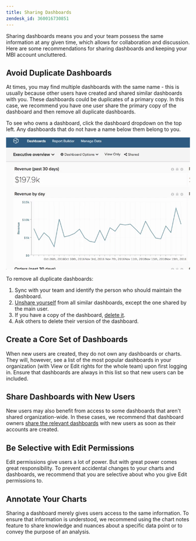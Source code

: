 ```yaml
---
title: Sharing Dashboards
zendesk_id: 360016730851
---
```


Sharing dashboards means you and your team possess the same information at any given time, which allows for collaboration and discussion. Here are some recommendations for sharing dashboards and keeping your MBI account uncluttered.

## Avoid Duplicate Dashboards

At times, you may find multiple dashboards with the same name - this is usually because other users have created and shared similar dashboards with you. These dashboards could be duplicates of a primary copy. In this case, we recommend you have one user share the primary copy of the dashboard and then remove all duplicate dashboards.

To see who owns a dashboard, click the dashboard dropdown on the top left. Any dashboards that do not have a name below them belong to you.

 ![](../assets/Dash_ownership.gif)

To remove all duplicate dashboards:

1. Sync with your team and identify the person who should maintain the dashboard.
1. [Unshare yourself](../data-user/dashboards/leave-dashboard.md) from all similar dashboards, except the one shared by the main user.
1. If you have a copy of the dashboard, [delete it](../data-user/dashboards/deleting-dashboard.md).
1. Ask others to delete their version of the dashboard.

## Create a Core Set of Dashboards

When new users are created, they do not own any dashboards or charts. They will, however, see a list of the most popular dashboards in your organization (with View or Edit rights for the whole team) upon first logging in. Ensure that dashboards are always in this list so that new users can be included.

## Share Dashboards with New Users

New users may also benefit from access to some dashboards that aren't shared organization-wide. In these cases, we recommend that dashboard owners [share the relevant dashboards](../data-user/dashboards/share-dashboard-with-users.md) with new users as soon as their accounts are created.

## Be Selective with Edit Permissions

Edit permissions give users a lot of power. But with great power comes great responsibility. To prevent accidental changes to your charts and dashboards, we recommend that you are selective about who you give Edit permissions to.

## Annotate Your Charts

Sharing a dashboard merely gives users access to the same information. To ensure that information is understood, we recommend using the chart notes feature to share knowledge and nuances about a specific data point or to convey the purpose of an analysis.
